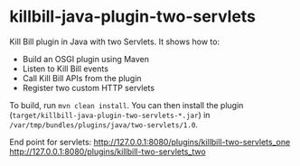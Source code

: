 killbill-java-plugin-two-servlets
=================================

Kill Bill plugin in Java with two Servlets. It shows how to:

* Build an OSGI plugin using Maven
* Listen to Kill Bill events
* Call Kill Bill APIs from the plugin
* Register two custom HTTP servlets

To build, run `mvn clean install`. You can then install the plugin (`target/killbill-java-plugin-two-servlets-*.jar`) in `/var/tmp/bundles/plugins/java/two-servlets/1.0`.

End point for servlets:
http://127.0.0.1:8080/plugins/killbill-two-servlets_one
http://127.0.0.1:8080/plugins/killbill-two-servlets_two